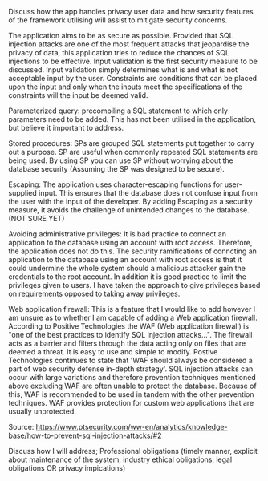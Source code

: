 Discuss how the app handles privacy user data and how security features of the framework utilising will assist to mitigate security concerns.

The application aims to be as secure as possible. Provided that SQL injection attacks are one of the most frequent attacks that jeopardise the privacy of data, this application tries to reduce the chances of SQL injections to be effective. Input validation is the first security measure to be discussed. Input validation simply determines what is and what is not acceptable input by the user. Constraints are conditions that can be placed upon the input and only when the inputs meet the specifications of the constraints will the input be deemed valid. 

Parameterized query: precompiling a SQL statement to which only parameters need to be added. This has not been utilised in the application, but believe it important to address. 

Stored procedures: SPs are grouped SQL statements put together to carry out a purpose. SP are useful when commonly repeated SQL statements are being used. By using SP you can use SP without worrying about the database security (Assuming the SP was designed to be secure). 

Escaping: The application uses character-escaping functions for user-supplied input. This ensures that the database does not confuse input from the user with the input of the developer. By adding Escaping as a security measure, it avoids the challenge of unintended changes to the database. (NOT SURE YET)

Avoiding administrative privileges: It is bad practice to connect an application to the database using an account with root access. Therefore, the application does not do this. The security ramifications of conncting an application to the database using an account with root access is that it could undermine the whole system should a malicious attacker gain the credentials to the root account. In addition it is good practice to limit the privileges given to users. I have taken the approach to give privileges based on requirements opposed to taking away privileges. 

Web application firewall: This is a feature that I would like to add however I am unsure as to whether I am capable of adding a Web application firewall. According to Positive Technologies the WAF (Web application firewall) is "one of the best practices to identify SQL injection attacks...". The firewall acts as a barrier and filters through the data acting only on files that are deemed a threat. It is easy to use and simple to modify. Postive Technologies continues to state that 'WAF should always be considered a part of web security defense in-depth strategy'. SQL injection attacks can occur with large variations and therefore prevention techniques mentioned above excluding WAF are often unable to protect the database. Because of this, WAF is recommended to be used in tandem with the other prevention techniques. WAF provides protection for custom web applications that are usually unprotected. 

Source:
https://www.ptsecurity.com/ww-en/analytics/knowledge-base/how-to-prevent-sql-injection-attacks/#2

Discuss how I will address; Professional obligations (timely manner, explicit about maintenance of the system, industry ethical obligations, legal obligations OR privacy impications)

